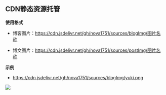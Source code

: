 ## CDN静态资源托管

**使用格式**
- 博客图片：https://cdn.jsdelivr.net/gh/nova1751/sources/blogImg/图片名称

- 博文图片：https://cdn.jsdelivr.net/gh/nova1751/sources/postImg/图片名称

**示例**
- https://cdn.jsdelivr.net/gh/nova1751/sources/blogImg/yuki.png

![](https://cdn.jsdelivr.net/gh/nova1751/sources/blogImg/yuki.png)